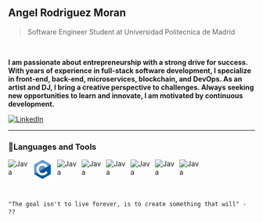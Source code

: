 
## Angel Rodriguez Moran	


> Software Engineer Student at Universidad Politecnica de Madrid
<br/>

**I am passionate about entrepreneurship with a strong drive for success. With years of experience in full-stack software development, I specialize in front-end, back-end, microservices, blockchain, and DevOps. As an artist and DJ, I bring a creative perspective to challenges. Always seeking new opportunities to learn and innovate, I am motivated by continuous development.**

[![LinkedIn](https://img.shields.io/badge/LinkedIn-0077B5?style=for-the-badge&logo=linkedin&logoColor=white)](https://www.linkedin.com/in/angel-rodr%C3%ADguez-mor%C3%A1n-274868301/)

---

### 	:thought_balloon:Languages and Tools

<img align="left" alt="Java" width="40px" style="padding-right:10px;" src="https://www.vectorlogo.zone/logos/git-scm/git-scm-icon.svg"/>
<img align="left" alt="Java" width="40px" style="padding-right:10px;" src="https://raw.githubusercontent.com/devicons/devicon/master/icons/c/c-original.svg"/>
<img align="left" alt="Java" width="40px" style="padding-right:10px;" src="https://www.svgrepo.com/show/452091/python.svg"/>
<img align="left" alt="Java" width="40px" style="padding-right:10px;" src="https://www.svgrepo.com/show/452045/js.svg"/>
<img align="left" alt="Java" width="40px" style="padding-right:10px;" src="https://www.svgrepo.com/show/439290/react.svg"/>
<img align="left" alt="Java" width="40px" style="padding-right:10px;" src="https://www.svgrepo.com/show/331488/mongodb.svg"/>
<img align="left" alt="Java" width="40px" style="padding-right:10px;" src="https://www.svgrepo.com/show/374088/solidity.svg"/>
<img align="left" alt="Java" width="40px" style="padding-right:10px;" src="https://www.svgrepo.com/show/373848/mysql.svg"/> <br/> <br/>


<br/>
<br/>

~~~
"The goal isn't to live forever, is to create something that will" - ??
~~~
